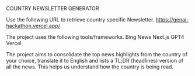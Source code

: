 COUNTRY NEWSLETTER GENERATOR

Use the following URL to retrieve country specific Newsletter.
https://genai-hackathon.vercel.app/


The project uses the following tools/frameworks.
Bing News
Next.js
GPT4
Vercel

The project aims to consolidate the top news highlights from the country of your choice, translate it to English and lists a TL;DR (headlines) version of all the news. 
This helps us understand how the country is being read.
